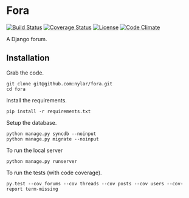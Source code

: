# Fora

[![Build Status](https://travis-ci.org/nylar/fora.svg?branch=master)](https://travis-ci.org/nylar/fora)
[![Coverage Status](https://coveralls.io/repos/nylar/fora/badge.svg?branch=master)](https://coveralls.io/r/nylar/fora?branch=master)
[![License](https://img.shields.io/badge/license-CC0-blue.svg)](LICENSE)
[![Code Climate](https://codeclimate.com/github/nylar/fora/badges/gpa.svg)](https://codeclimate.com/github/nylar/fora)

A Django forum.

## Installation

Grab the code.
```shell
git clone git@github.com:nylar/fora.git
cd fora
```

Install the requirements.
```shell
pip install -r requirements.txt
```

Setup the database.
```shell
python manage.py syncdb --noinput
python manage.py migrate --noinput
```

To run the local server
```shell
python manage.py runserver
```

To run the tests (with code coverage).
```shell
py.test --cov forums --cov threads --cov posts --cov users --cov-report term-missing
```